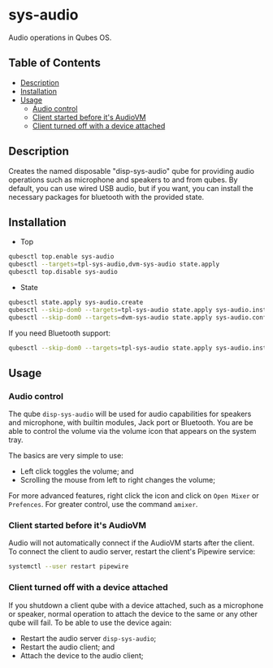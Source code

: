 # sys-audio

Audio operations in Qubes OS.

## Table of Contents

* [Description](#description)
* [Installation](#installation)
* [Usage](#usage)
  * [Audio control](#audio-control)
  * [Client started before it's AudioVM](#client-started-before-its-audiovm)
  * [Client turned off with a device attached](#client-turned-off-with-a-device-attached)

## Description

Creates the named disposable "disp-sys-audio" qube for providing audio
operations such as microphone and speakers to and from qubes. By default, you
can use wired USB audio, but if you want, you can install the necessary
packages for bluetooth with the provided state.

## Installation

- Top
```sh
qubesctl top.enable sys-audio
qubesctl --targets=tpl-sys-audio,dvm-sys-audio state.apply
qubesctl top.disable sys-audio
```

- State
<!-- pkg:begin:post-install -->
```sh
qubesctl state.apply sys-audio.create
qubesctl --skip-dom0 --targets=tpl-sys-audio state.apply sys-audio.install
qubesctl --skip-dom0 --targets=dvm-sys-audio state.apply sys-audio.configure-dvm
```
<!-- pkg:end:post-install -->

If you need Bluetooth support:
```sh
qubesctl --skip-dom0 --targets=tpl-sys-audio state.apply sys-audio.install-bluetooth
```

## Usage

### Audio control

The qube `disp-sys-audio` will be used for audio capabilities for speakers and
microphone, with builtin modules, Jack port or Bluetooth. You are be able to
control the volume via the volume icon that appears on the system tray.

The basics are very simple to use:

- Left click toggles the volume; and
- Scrolling the mouse from left to right changes the volume;

For more advanced features, right click the icon and click on `Open Mixer` or
`Prefences`. For greater control, use the command `amixer`.

### Client started before it's AudioVM

Audio will not automatically connect if the AudioVM starts after the client.
To connect the client to audio server, restart the client's Pipewire service:
```sh
systemctl --user restart pipewire
```

### Client turned off with a device attached

If you shutdown a client qube with a device attached, such as a microphone or
speaker, normal operation to attach the device to the same or any other qube
will fail. To be able to use the device again:

- Restart the audio server `disp-sys-audio`;
- Restart the audio client; and
- Attach the device to the audio client;
